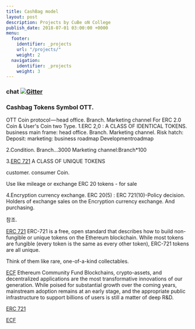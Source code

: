 ```yaml
---
title: CashBag model
layout: post
description: Projects by CuBe oN College
publish_date: 2018-07-01 03:00:00 +0000
menu:
  footer:
    identifier: _projects
    url: "/projects/"
    weight: 2
  navigation:
    identifier: _projects
    weight: 3
---
```


### chat [![Gitter](https://badges.gitter.im/Join%20Chat.svg)](https://gitter.im/wooriapt?utm_source=share-link&utm_medium=link&utm_campaign=share-link)





### Cashbag Tokens Symbol OTT.

OTT Coin protocol — head office. Branch. Marketing channel For ERC 2.0 Coin & User's Coin two Type.
1.ERC 2,0 : A CLASS OF IDENTICAL TOKENS.
business main frame: head office. Branch. Marketing channel.
Risk hatch: 
Deposit:
marketing:
business roadmap
Developmentroadmap

2.Condition.
Branch...3000
Marketing channel:Branch*100 



3.[ERC 721](http://erc721.org) A CLASS OF UNIQUE TOKENS

customer. consumer Coin.

Use like mileage or exchange ERC 20 tokens - for sale

4.Encryption currency exchange.
ERC 20(5) : ERC 721(10)-Policy decision. 
Holders of exchange sales on the Encryption currency exchange. And purchasing.


참조.

[ERC 721](http://erc721.org)
ERC-721 is a free, open standard that describes how to build non-fungible or unique tokens on the Ethereum blockchain. 
While most tokens are fungible (every token is the same as every other token), ERC-721 tokens are all unique. 

Think of them like rare, one-of-a-kind collectables.

[ECF](https://ecf.network./) Ethereum Community Fund
Blockchains, crypto-assets, and decentralized applications are the most transformative innovations of our generation. 
While poised for substantial growth over the coming years, mainstream adoption remains at an early stage, and the 
appropriate public infrastructure to support billions of users is still a matter of deep R&D.







[ERC 721](http://erc721.org)

[ECF](https://ecf.network./) 
